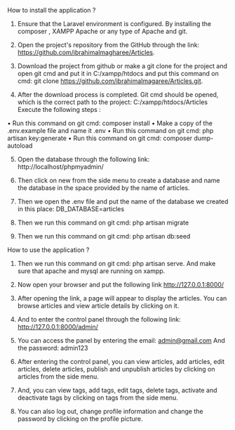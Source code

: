 How to install the application ?

1.	Ensure that the Laravel environment is configured. By installing the composer , XAMPP Apache or any type of Apache and git.

2.	Open the project's repository from the GitHub through the link: https://github.com/ibrahimalmagharee/Articles.

3.	Download the project from github or make a git clone for the project and open git cmd and put it in C:/xampp/htdocs and put this command on cmd: 
git clone https://github.com/ibrahimalmagaree/Articles.git.

4.	After the download process is completed. Git cmd should be opened, which is the correct path to the project: C:/xampp/htdocs/Articles
Execute the following steps  : 

•	Run this command on git cmd: composer install
•	Make a copy of the .env.example file and name it .env
•	Run this command on git cmd: php artisan key:generate
•	Run this command on git cmd: composer dump-autoload


5.	Open the database through the following link: http://localhost/phpmyadmin/

6.	Then click on new from the side menu to create a database and name the database in the space provided by the name of articles.

7.	Then we open the .env file and put the name of the database we created in this place: DB_DATABASE=articles

8.	Then we run this command on git cmd: php artisan migrate

9.	Then we run this command on git cmd: php artisan db:seed


How to use the application ?

1.	Then we run this command on git cmd: php artisan serve. And make sure that apache and mysql are running on xampp.

2.	Now open your browser and put the following link http://127.0.0.1:8000/

3.	After opening the link, a page will appear to display the articles. You can browse articles and view article details by clicking on it.

4.	And to enter the control panel through the following link: http://127.0.0.1:8000/admin/

5.	You can access the panel by entering the email: admin@gmail.com
And the password: admin123

6.	After entering the control panel, you can view articles, add articles, edit articles, delete articles, publish and unpublish articles by clicking on articles from the side menu.

7.	And, you can view tags, add tags, edit tags, delete tags, activate and deactivate tags by clicking on tags from the side menu.

8.	You can also log out, change profile information and change the password by clicking on the profile picture.

 



